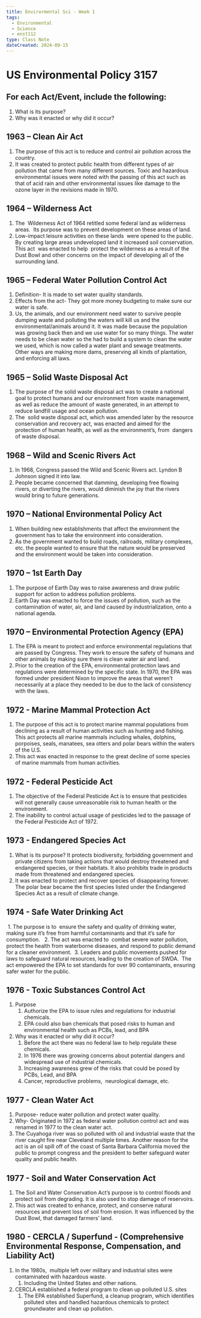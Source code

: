 ```yaml
---
title: Envirormental Sci - Week 1
tags:
  - Environmental
  - Science
  - enst112
type: Class Note
dateCreated: 2024-09-15
---
```

# US Environmental Policy 3157

## For each Act/Event, include the following:
1. What is its purpose?
2. Why was it enacted or why did it occur?

## 1963 – Clean Air Act

1. The purpose of this act is to reduce and control air pollution across the country.
2. It was created to protect public health from different types of air pollution that came from many different sources. Toxic and hazardous environmental issues were noted with the passing of this act such as that of acid rain and other environmental issues like damage to the ozone layer in the revisions made in 1970.

## 1964 – Wilderness Act

1. The  Wilderness Act of 1964 retitled some federal land as wilderness areas.  Its purpose was to prevent development on these areas of land.  
2. Low-impact leisure activities on these lands  were opened to the public. By creating large areas undeveloped land it increased soil conservation. This act  was enacted to help  protect the wilderness as a result of the Dust Bowl and other concerns on the impact of developing all of the surrounding land.

## 1965 – Federal Water Pollution Control Act

1. Definition- It is made to set water quality standards. 
2. Effects from the act- They got more money budgeting to make sure our water is safe.
3. Us, the animals, and our environment need water to survive people dumping waste and polluting the waters will kill us and the environmental/animals around it. It was made because the population was growing back then and we use water for so many things. The water needs to be clean water so the had to build a system to clean the water we used, which is now called a water plant and sewage treatments. Other ways are making more dams, preserving all kinds of plantation, and enforcing all laws.

## 1965 – Solid Waste Disposal Act

1. The purpose of the solid waste disposal act was to create a national goal to protect humans and our environment from waste management, as well as reduce the amount of waste generated, in an attempt to reduce landfill usage and ocean pollution.
2. The  solid waste disposal act, which was amended later by the resource conservation and recovery act, was enacted and aimed for the protection of human health, as well as the environment’s, from  dangers of waste disposal.

## 1968 – Wild and Scenic Rivers Act

1. In 1968, Congress passed the Wild and Scenic Rivers act. Lyndon B Johnson signed it into law. 
2. People became concerned that damming, developing free flowing rivers, or diverting the rivers, would diminish the joy that the rivers would bring to future generations.

## 1970 – National Environmental Policy Act

1. When building new establishments that affect the environment the government has to take the environment into consideration. 
2. As the government wanted to build roads, railroads, military complexes, etc. the people wanted to ensure that the nature would be preserved and the environment would be taken into consideration.

## 1970 – 1st Earth Day
1. The purpose of Earth Day was to raise awareness and draw public support for action to address pollution problems. 
2. Earth Day was enacted to force the issues of pollution, such as the contamination of water, air, and land caused by industrialization, onto a national agenda.

## 1970 – Environmental Protection Agency (EPA)

1. The EPA is meant to protect and enforce environmental regulations that are passed by Congress. They work to ensure the safety of humans and other animals by making sure there is clean water air and land.
2. Prior to the creation of the EPA, environmental protection laws and regulations were determined by the specific state. In 1970, the EPA was formed under president Nixon to improve the areas that weren’t necessarily at a place they needed to be due to the lack of consistency with the laws.
## 1972 - Marine Mammal Protection Act

1. The purpose of this act is to protect marine mammal populations from declining as a result of human activities such as hunting and fishing. This act protects all marine mammals including whales, dolphins, porpoises, seals, manatees, sea otters and polar bears within the waters of the U.S. 
2. This act was enacted in response to the great decline of some species of marine mammals from human activities.

## 1972 - Federal Pesticide Act

1. The objective of the Federal Pesticide Act is to ensure that pesticides will not generally cause unreasonable risk to human health or the environment. 
2. The inability to control actual usage of pesticides led to the passage of the Federal Pesticide Act of 1972.

## 1973 - Endangered Species Act

1. What is its purpose? It protects biodiversity, forbidding government and private citizens from taking actions that would destroy threatened and endangered species, or their habitats. It also prohibits trade in products made from threatened and endangered species. 
2. It was enacted to protect and recover species of disappearing forever. The polar bear became the first species listed under the Endangered Species Act as a result of climate change.

## 1974 - Safe Water Drinking Act

 1. The purpose is to  ensure the safety and quality of drinking water, making sure it’s free from harmful contaminants and that it’s safe for consumption. 
 2. The act was enacted to  combat severe water pollution, protect the health from waterborne diseases, and respond to public demand for a cleaner environment.
 3. Leaders and public movements pushed for laws to safeguard natural resources, leading to the creation of SWDA.  The act empowered the EPA to set standards for over 90 contaminants, ensuring safer water for the public.

## 1976 - Toxic Substances Control Act

1. Purpose
	1. Authorize the EPA to issue rules and regulations for industrial chemicals. 
	2. EPA could also ban chemicals that posed risks to human and environmental health such as PCBs, lead, and BPA 
2. Why was it enacted or why did it occur?
	1. Before the act there was no federal law to help regulate these chemicals.
	2. In 1976 there was growing concerns about potential dangers and widespread use of industrial chemicals.
	3. Increasing awareness grew of the risks that could be posed by PCBs, Lead, and BPA
	4. Cancer, reproductive problems,  neurological damage, etc.

## 1977 - Clean Water Act

1. Purpose- reduce water pollution and protect water quality. 
2. Why- Originated in 1972 as federal water pollution control act and was renamed in 1977 to the clean water act.
3. The Cuyahoga river was so polluted with oil and industrial waste that the river caught fire near Cleveland multiple times. Another reason for the act is an oil spill off of the coast of Santa Barbara California moved the public to prompt congress and the president to better safeguard water quality and public health.

## 1977 - Soil and Water Conservation Act

1. The Soil and Water Conservation Act’s purpose is to control floods and protect soil from degrading. It is also used to stop damage of reservoirs.
2. This act was created to enhance, protect, and conserve natural resources and prevent loss of soil from erosion. It was influenced by the Dust Bowl, that damaged farmers’ land.
## 1980 - CERCLA / Superfund - (Comprehensive Environmental Response, Compensation, and Liability Act)

1. In the 1980s,  multiple left over military and industrial sites were contaminated with hazardous waste. 
	1. Including the United States and other nations.
2. CERCLA established a federal program to clean up polluted U.S. sites
	1. The EPA established Superfund, a cleanup program, which identifies polluted sites and handled hazardous chemicals to protect groundwater and clean up pollution.
